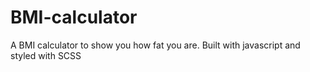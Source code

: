 # BMI-calculator
A BMI calculator to show you how fat you are.
Built with javascript and styled with SCSS 
